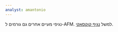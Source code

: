```yaml
---
analyst: amantonio
---
```


נגיפי מעיים אחרים גם גורמים ל-AFM. למשל [נגיף קוקסאקי](https://www.ncbi.nlm.nih.gov/pubmed/28324262).

